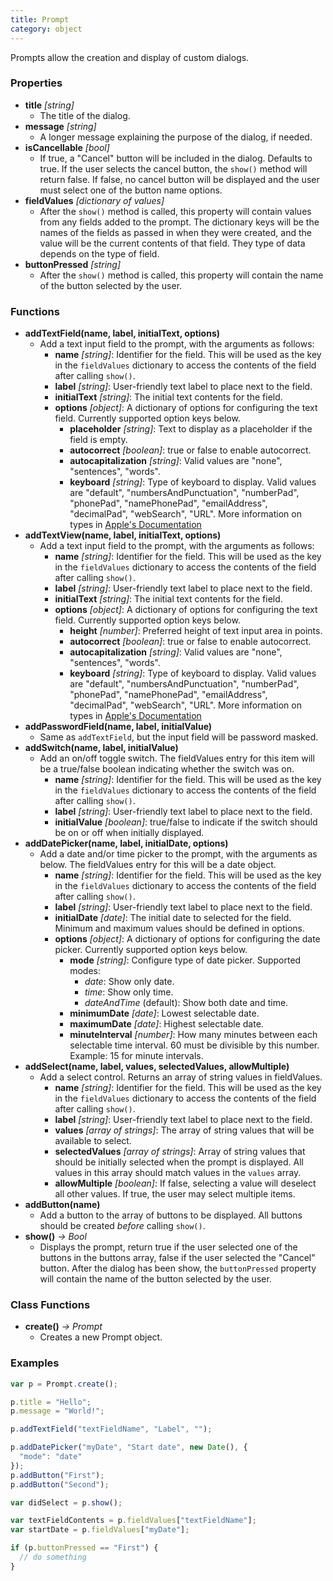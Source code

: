 ```yaml
---
title: Prompt
category: object
---
```


Prompts allow the creation and display of custom dialogs.

### Properties

- **title** *[string]*
  - The title of the dialog.
- **message** *[string]*
  - A longer message explaining the purpose of the dialog, if needed.
- **isCancellable** *[bool]*
  - If true, a "Cancel" button will be included in the dialog. Defaults to true. If the user selects the cancel button, the `show()` method will return false. If false, no cancel button will be displayed and the user must select one of the button name options.
- **fieldValues** *[dictionary of values]*
  - After the `show()` method is called, this property will contain values from any fields added to the prompt. The dictionary keys will be the names of the fields as passed in when they were created, and the value will be the current contents of that field.  They type of data depends on the type of field.
- **buttonPressed** *[string]*
  - After the `show()` method is called, this property will contain the name of the button selected by the user.

### Functions

- **addTextField(name, label, initialText, options)**
  - Add a text input field to the prompt, with the arguments as follows:
    - **name** _[string]_: Identifier for the field. This will be used as the key in the `fieldValues` dictionary to access the contents of the field after calling `show()`.
    - **label** _[string]_: User-friendly text label to place next to the field.
    - **initialText** _[string]_: The initial text contents for the field.
    - **options** _[object]_: A dictionary of options for configuring the text field. Currently supported option keys below.
      - **placeholder** _[string]_: Text to display as a placeholder if the field is empty.
      - **autocorrect** _[boolean]_: true or false to enable autocorrect.
      - **autocapitalization** _[string]_: Valid values are "none", "sentences", "words".
      - **keyboard** _[string]_: Type of keyboard to display. Valid values are "default", "numbersAndPunctuation", "numberPad", "phonePad", "namePhonePad", "emailAddress", "decimalPad", "webSearch", "URL". More information on types in [Apple's Documentation](https://developer.apple.com/documentation/uikit/uikeyboardtype)
- **addTextView(name, label, initialText, options)**
  - Add a text input field to the prompt, with the arguments as follows:
    - **name** _[string]_: Identifier for the field. This will be used as the key in the `fieldValues` dictionary to access the contents of the field after calling `show()`.
    - **label** _[string]_: User-friendly text label to place next to the field.
    - **initialText** _[string]_: The initial text contents for the field.
    - **options** _[object]_: A dictionary of options for configuring the text field. Currently supported option keys below.
      - **height** _[number]_: Preferred height of text input area in points.
      - **autocorrect** _[boolean]_: true or false to enable autocorrect.
      - **autocapitalization** _[string]_: Valid values are "none", "sentences", "words".
      - **keyboard** _[string]_: Type of keyboard to display. Valid values are "default", "numbersAndPunctuation", "numberPad", "phonePad", "namePhonePad", "emailAddress", "decimalPad", "webSearch", "URL". More information on types in [Apple's Documentation](https://developer.apple.com/documentation/uikit/uikeyboardtype)
- **addPasswordField(name, label, initialValue)**
  - Same as `addTextField`, but the input field will be password masked.
- **addSwitch(name, label, initialValue)**
  - Add an on/off toggle switch. The fieldValues entry for this item will be a true/false boolean indicating whether the switch was on.
    - **name** _[string]_: Identifier for the field. This will be used as the key in the `fieldValues` dictionary to access the contents of the field after calling `show()`.
    - **label** _[string]_: User-friendly text label to place next to the field.
    - **initialValue** _[boolean]_: true/false to indicate if the switch should be on or off when initially displayed.
- **addDatePicker(name, label, initialDate, options)**
  - Add a date and/or time picker to the prompt, with the arguments as below. The fieldValues entry for this will be a date object.
    - **name** _[string]_: Identifier for the field. This will be used as the key in the `fieldValues` dictionary to access the contents of the field after calling `show()`.
    - **label** _[string]_: User-friendly text label to place next to the field.
    - **initialDate** _[date]_: The initial date to selected for the field. Minimum and maximum values should be defined in options.
    - **options** _[object]_: A dictionary of options for configuring the date picker. Currently supported option keys below.
      - **mode** _[string]_: Configure type of date picker. Supported modes:
        - *date*: Show only date.
        - *time*: Show only time.
        - *dateAndTime* (default): Show both date and time.
      - **minimumDate** _[date]_: Lowest selectable date.
      - **maximumDate** _[date]_: Highest selectable date.
      - **minuteInterval** _[number]_: How many minutes between each selectable time interval. 60 must be divisible by this number. Example: 15 for minute intervals.
- **addSelect(name, label, values, selectedValues, allowMultiple)**
  - Add a select control. Returns an array of string values in fieldValues.
    - **name** _[string]_: Identifier for the field. This will be used as the key in the `fieldValues` dictionary to access the contents of the field after calling `show()`.
    - **label** _[string]_: User-friendly text label to place next to the field.
    - **values** _[array of strings]_: The array of string values that will be available to select.
    - **selectedValues** _[array of strings]_: Array of string values that should be initially selected when the prompt is displayed. All values in this array should match values in the `values` array.
    - **allowMultiple** _[boolean]_: If false, selecting a value will deselect all other values. If true, the user may select multiple items.
- **addButton(name)**
  - Add a button to the array of buttons to be displayed.  All buttons should be created *before* calling `show()`.
- **show()** *-> Bool*
  - Displays the prompt, return true if the user selected one of the buttons in the buttons array, false if the user selected the "Cancel" button.  After the dialog has been show, the `buttonPressed` property will contain the name of the button selected by the user.

### Class Functions

- **create()** *-> Prompt*
  - Creates a new Prompt object. 

### Examples

```javascript
var p = Prompt.create();

p.title = "Hello";
p.message = "World!";

p.addTextField("textFieldName", "Label", "");

p.addDatePicker("myDate", "Start date", new Date(), {
  "mode": "date"
});
p.addButton("First");
p.addButton("Second");

var didSelect = p.show();

var textFieldContents = p.fieldValues["textFieldName"];
var startDate = p.fieldValues["myDate"];

if (p.buttonPressed == "First") {
  // do something
}
```
